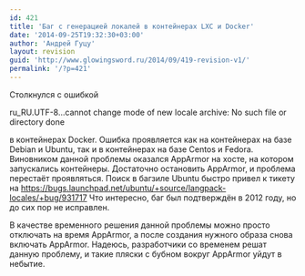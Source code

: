 ```yaml
---
id: 421
title: 'Баг с генерацией локалей в контейнерах LXC и Docker'
date: '2014-09-25T19:32:30+03:00'
author: 'Андрей Гуцу'
layout: revision
guid: 'http://www.glowingsword.ru/2014/09/419-revision-v1/'
permalink: '/?p=421'
---
```


Столкнулся с ошибкой 

ru_RU.UTF-8...cannot change mode of new locale archive: No such file or directory done

в контейнерах Docker. Ошибка проявляется как на контейнерах на базе Debian и Ubuntu, так и в контейнерах на базе Centos и Fedora. Виновником данной проблемы оказался AppArmor на хосте, на котором запускались контейнеры. Достаточно остановить AppArmor, и проблема перестаёт проявляться. Поиск в багзиле Ubuntu быстро привел к тикету на https://bugs.launchpad.net/ubuntu/+source/langpack-locales/+bug/931717 Что интересно, баг был подтверждён в 2012 году, но до сих пор не исправлен.

В качестве временного решения данной проблемы можно просто отключать на время AppArmor, а после создания нужного образа снова включать AppArmor. Надеюсь, разработчики со временем решат данную проблему, и такие пляски с бубном вокруг AppArmor уйдут в небытие.

